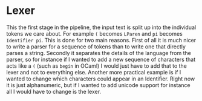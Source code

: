 # Lexer
This the first stage in the pipeline, the input text is split up into the
individual tokens we care about.
For example `(` becomes `LParen` and `pi` becomes `Identifier pi`.
This is done for two main reasons.
First of all it is much nicer to write a parser for a sequence of tokens than
to write one that directly parses a string.
Secondly it separates the details of the language from the parser, so for
instance if I wanted to add a new sequence of characters that acts like a
`(` (such as `begin` in OCaml) I would just have to add that to the lexer
and not to everything else.
Another more practical example is if I wanted to change which characters could
appear in an Identifier. Right now it is just alphanumeric, but if I wanted to
add unicode support for instance all I would have to change is the lexer.
